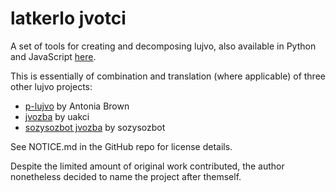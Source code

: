 # latkerlo jvotci

A set of tools for creating and decomposing lujvo, also available in Python and JavaScript [here](https://github.com/latkerlo-jvotci).

This is essentially of combination and translation (where applicable) of three 
other lujvo projects:

- [p-lujvo](https://codeberg.org/tb148/p-lujvo) by Antonia Brown
- [jvozba](https://github.com/uakci/jvozba/tree/v3) by uakci
- [sozysozbot jvozba](https://github.com/sozysozbot/sozysozbot_jvozba) by sozysozbot

See NOTICE.md in the GitHub repo for license details.

Despite the limited amount of original work contributed, the author nonetheless 
decided to name the project after themself.
